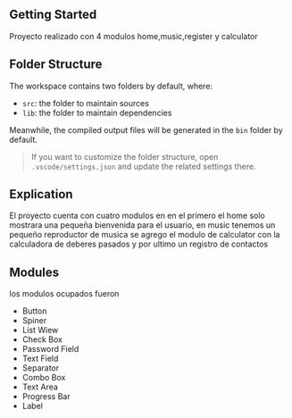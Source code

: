 ## Getting Started

Proyecto realizado con 4 modulos home,music,register y calculator

## Folder Structure

The workspace contains two folders by default, where:

- `src`: the folder to maintain sources
- `lib`: the folder to maintain dependencies

Meanwhile, the compiled output files will be generated in the `bin` folder by default.

> If you want to customize the folder structure, open `.vscode/settings.json` and update the related settings there.

## Explication
El proyecto cuenta con cuatro modulos en en el primero el home solo mostrara una pequeña bienvenida para el usuario, en music tenemos un pequeño reproductor de musica se agrego el modulo de calculator con la calculadora de deberes pasados y por ultimo un registro de contactos

## Modules
los modulos ocupados fueron
- Button
- Spiner
- List Wiew
- Check Box
- Password Field
- Text Field
- Separator
- Combo Box
- Text Area
- Progress Bar
- Label

